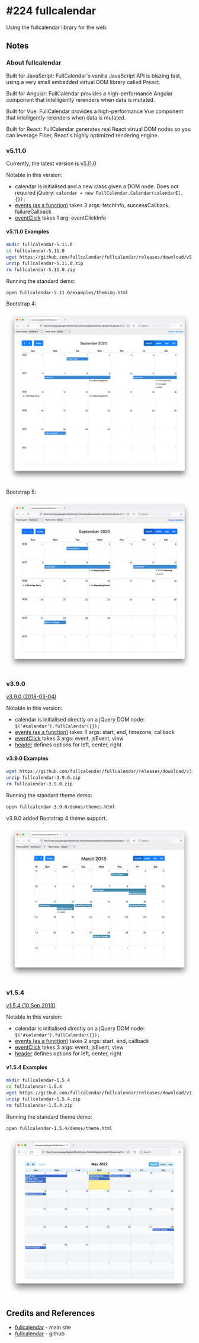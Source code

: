 # #224 fullcalendar

Using the fullcalendar library for the web.

## Notes

### About fullcalendar

Built for JavaScript:
FullCalendar's vanilla JavaScript API is blazing fast, using a very small embedded virtual DOM library called Preact.

Built for Angular:
FullCalendar provides a high-performance Angular component that intelligently rerenders when data is mutated.

Built for Vue:
FullCalendar provides a high-performance Vue component that intelligently rerenders when data is mutated.

Built for React:
FullCalendar generates real React virtual DOM nodes so you can leverage Fiber, React's highly optimized rendering engine.

### v5.11.0

Currently, the latest version is
[v5.11.0](https://github.com/fullcalendar/fullcalendar/releases/tag/v5.11.0)

Notable in this version:

* calendar is initialised and a new class given a DOM node. Does not required jQuery: `calendar = new FullCalendar.Calendar(calendarEl, {});`
* [events (as a function)](https://fullcalendar.io/docs/events-function) takes 3 args: fetchInfo, successCallback, failureCallback
* [eventClick](https://fullcalendar.io/docs/eventClick) takes 1 arg: eventClickInfo

#### v5.11.0 Examples

```bash
mkdir fullcalendar-5.11.0
cd fullcalendar-5.11.0
wget https://github.com/fullcalendar/fullcalendar/releases/download/v5.11.0/fullcalendar-5.11.0.zip
unzip fullcalendar-5.11.0.zip
rm fullcalendar-5.11.0.zip
```

Running the standard demo:

```bash
open fullcalendar-5.11.0/examples/theming.html
```

Bootstrap 4:

![demo-bs4](./assets/v5110/demo-bs4.png?raw=true)

Bootstrap 5:

![demo-bs5](./assets/v5110/demo-bs5.png?raw=true)

### v3.9.0

[v3.9.0 (2018-03-04)](https://github.com/fullcalendar/fullcalendar/releases/tag/v3.9.0)

Notable in this version:

* calendar is initialised directly on a jQuery DOM node: `$('#calendar').fullCalendar({});`
* [events (as a function)](https://fullcalendar.io/docs/v3/events-function) takes 4 args: start, end, timezone, callback
* [eventClick](https://fullcalendar.io/docs/v3/eventClick) takes 3 args: event, jsEvent, view
* [header](https://fullcalendar.io/docs/v3/header) defines options for left, center, right

#### v3.9.0 Examples

```bash
wget https://github.com/fullcalendar/fullcalendar/releases/download/v3.9.0/fullcalendar-3.9.0.zip
unzip fullcalendar-3.9.0.zip
rm fullcalendar-3.9.0.zip
```

Running the standard theme demo:

```bash
open fullcalendar-3.9.0/demos/themes.html
```

v3.9.0 added Bootstrap 4 theme support.

![demo-bs4](./assets/v390/demo-bs4.png?raw=true)

### v1.5.4

[v1.5.4 (10 Sep 2013)](https://github.com/fullcalendar/fullcalendar/releases/tag/v1.5.4)

Notable in this version:

* calendar is initialised directly on a jQuery DOM node: `$('#calendar').fullCalendar({});`
* [events (as a function)](https://fullcalendar.io/docs/v3/events-function) takes 2 args: start, end, callback
* [eventClick](https://fullcalendar.io/docs/v1/eventClick) takes 3 args: event, jsEvent, view
* [header](https://fullcalendar.io/docs/v1/header) defines options for left, center, right

#### v1.5.4 Examples

```bash
mkdir fullcalendar-1.5.4
cd fullcalendar-1.5.4
wget https://github.com/fullcalendar/fullcalendar/releases/download/v1.5.4/fullcalendar-1.5.4.zip
unzip fullcalendar-1.5.4.zip
rm fullcalendar-1.5.4.zip
```

Running the standard theme demo:

```bash
open fullcalendar-1.5.4/demos/theme.html
```

![demo-theme](./assets/v154/demo-theme.png?raw=true)

## Credits and References

* [fullcalendar](https://fullcalendar.io/) - main site
* [fullcalendar](https://github.com/fullcalendar/fullcalendar) - github

